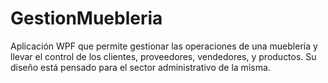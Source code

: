 # GestionMuebleria

Aplicación WPF que permite gestionar las operaciones de una mueblería y llevar el control de los clientes, proveedores, vendedores, y productos.
Su diseño está pensado para el sector administrativo de la misma.
